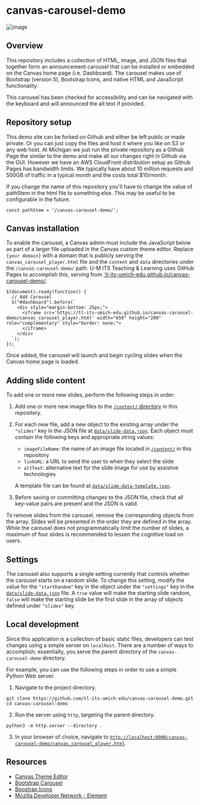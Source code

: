 # canvas-carousel-demo
![image](https://github.com/tl-its-umich-edu/canvas-carousel-demo/assets/27447/741562ba-f6a3-4333-8512-b25946616684)

## Overview

This repository includes a collection of HTML, image, and JSON files that together form an announcement carousel
that can be installed or embedded on the Canvas home page (i.e. Dashboard).
The carousel makes use of Bootstrap (version 5), Bootstrap Icons, and native HTML and JavaScript functionality.

This carousel has been checked for accessibility and can be navigated with the keyboard and will announced the alt text if provided.

## Repository setup

This demo site can be forked on Github and either be left public or made private. Or you can just copy the files and host it where you like on S3 or any web host. At Michigan we just run the private repository as a Github Page the similar to the demo and make all our changes right in Github via the GUI. However we have an AWS CloudFront distribution setup as Github Pages has bandwidth limits. We typically have about 10 million requests and 500GB of traffic in a typical month and the costs total $10/month. 

If you change the name of this repository you'll have to change the value of pathStem in the html file to something else. This may be useful to be configurable in the future.

  `const pathStem = '/canvas-carousel-demo/';`

## Canvas installation

To enable the carousel, a Canvas admin must include the JavaScript below as part of a larger file uploaded in the Canvas custom theme editor.
Replace `{your domain}` with a domain that is publicly serving the `canvas_carousel_player.html` file
and the `content` and `data` directories under the `/canvas-carousel-demo/` path.
U-M ITS Teaching & Learning uses GitHub Pages to accomplish this, serving from [`tl-its-umich-edu.github.io/canvas-carousel-demo/](https://tl-its-umich-edu.github.io/canvas-carousel-demo/).

```
$(document).ready(function() {
  // Add Carousel
  $("#dashboard").before(`
    <div style="margin-bottom: 25px;">
      <iframe src='https://tl-its-umich-edu.github.io/canvas-carousel-demo/canvas_carousel_player.html' width="650" height="200" role="complementary" style="border: none;">
      </iframe>
    </div>
  `);
});
```

Once added, the carousel will launch and begin cycling slides when the Canvas home page is loaded.

## Adding slide content

To add one or more new slides, perform the following steps in order:

1) Add one or more new image files to the [`/content/` directory](/content/) in this repository.
2) For each new file, add a new object to the existing array under the `"slides"` key in the JSON file
  at [`data/slide-data.json`](/data/slide-data.json).
  Each object must contain the following keys and appropriate string values:
    - `imageFileName`: the name of an image file located in [`/content/`](/content/) in this repository
    - `linkURL`: a URL to send the user to when they select the slide
    - `altText`: alternative text for the slide image for use by assistive technologies

    A template file can be found at [`data/slide-data-template.json`](/data/slide-data-template.json).

3) Before saving or committing changes to the JSON file, check that all key-value pairs are present and the JSON is valid.

To remove slides from the carousel, remove the corresponding objects from the array.
Slides will be presented in the order they are defined in the array.
While the carousel does not programmatically limit the number of slides,
a maximum of four slides is recommended to lessen the cognitive load on users.

## Settings

The carousel also supports a single setting currently that controls whether the carousel starts on a random slide.
To change this setting, modify the value for the `"startRandom"` key in the object under the `"settings"` key in the
[`data/slide-data.json`](/data/slide-data.json) file. A `true` value will make the starting slide random,
`false` will make the starting slide be the first slide in the array of objects defined under `"slides"` key.

## Local development

Since this application is a collection of basic static files, developers can test changes using a simple server
on `localhost`. There are a number of ways to accomplish; essentially, you serve the parent directory of the
`canvas-carousel-demo` directory.

For example, you can use the following steps in order to use a simple Python Web server.

1) Navigate to the project directory.
  ```
  git clone https://github.com/tl-its-umich-edu/canvas-carousel-demo.git
  cd canvas-carousel-demo
  ```

2) Run the server using `http`, targeting the parent directory.
  ```
  python3 -m http.server --directory .
  ```

3) In your browser of choice, navigate to
[`http://localhost:8000/canvas-carousel-demo/canvas_carousel_player.html`](http://localhost:8000/canvas-carousel-demo/canvas_carousel_player.html).

## Resources

- [Canvas Theme Editor](https://community.canvaslms.com/t5/Admin-Guide/How-do-I-create-a-theme-for-an-account-using-the-Theme-Editor/ta-p/242)
- [Bootstrap Carousel](https://getbootstrap.com/docs/5.0/components/carousel/)
- [Boostrap Icons](https://icons.getbootstrap.com/)
- [Mozilla Developer Network - Element](https://developer.mozilla.org/en-US/docs/Web/API/Element)
